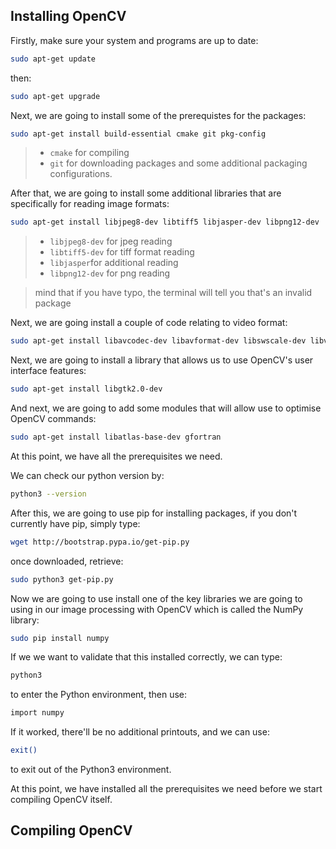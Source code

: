 ## Installing OpenCV

Firstly, make sure your system and programs are up to date:

```bash
sudo apt-get update
```
then:

```bash
sudo apt-get upgrade
```

Next, we are going to install some of the prerequistes for the packages:

```bash
sudo apt-get install build-essential cmake git pkg-config
```
> - `cmake` for compiling
> - `git` for downloading packages and some additional packaging configurations. 

After that, we are going to install some additional libraries that are specifically for reading image formats:

```bash
sudo apt-get install libjpeg8-dev libtiff5 libjasper-dev libpng12-dev
```
> - `libjpeg8-dev` for jpeg reading
> - `libtiff5-dev` for tiff format reading
> - `libjasper`for additional reading
> - `libpng12-dev` for png reading

> mind that if you have typo, the terminal will tell you that's an invalid package

Next, we are going install a couple of code relating to video format:

```bash
sudo apt-get install libavcodec-dev libavformat-dev libswscale-dev libv4l-dev
```

Next, we are going to install a library that allows us to use OpenCV's user interface features: 

```bash
sudo apt-get install libgtk2.0-dev
```

And next, we are going to add some modules that will allow use to optimise OpenCV commands:

```bash
sudo apt-get install libatlas-base-dev gfortran
```
At this point, we have all the prerequisites we need.

We can check our python version by:

```bash
python3 --version
```

After this, we are going to use pip for installing packages, if you don't currently have pip, simply type:

```bash
wget http://bootstrap.pypa.io/get-pip.py
```
once downloaded, retrieve:

```bash
sudo python3 get-pip.py
```

Now we are going to use install one of the key libraries we are going to using in our image processing with OpenCV which is called the NumPy library:

```bash
sudo pip install numpy
```
If we we want to validate that this installed correctly, we can type:

```bash
python3
```
to enter the Python environment, then use:

```bash
import numpy
```
If it worked, there'll be no additional printouts, and we can use:

```bash
exit()
```
to exit out of the Python3 environment. 

At this point, we have installed all the prerequisites we need before we start compiling OpenCV itself. 

## Compiling OpenCV


